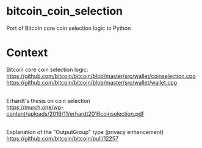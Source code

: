 # bitcoin_coin_selection

Port of Bitcoin core coin selection logic to Python <br>

# Context

Bitcoin core coin selection logic:<br>
https://github.com/bitcoin/bitcoin/blob/master/src/wallet/coinselection.cpp<br>
https://github.com/bitcoin/bitcoin/blob/master/src/wallet/wallet.cpp<br><br>

Erhardt's thesis on coin selection<br>
https://murch.one/wp-content/uploads/2016/11/erhardt2016coinselection.pdf<br><br>

Explanation of the "OutputGroup" type (privacy enhancement)<br>
https://github.com/bitcoin/bitcoin/pull/12257<br>

